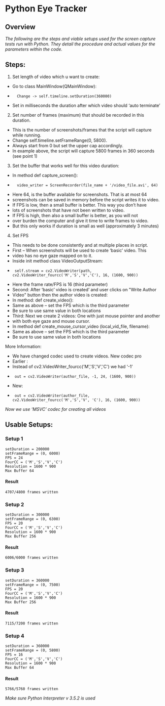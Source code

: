 Python Eye Tracker
==================

## Overview
*The following are the steps and viable setups used for the screen capture tests
run with Python. They detail the procedure and actual values for the parameters
within the code.*

## Steps:
1. Set length of video which u want to create:
 * Go to class MainWindow(QMainWindow):
 *       Change -> self.timeline.setDuration(360000)
 * Set in milliseconds the duration after which video should ‘auto terminate’
2. Set number of frames (maximum) that should be recorded in this duration.
 * This is the number of screenshots/frames that the script will capture while running.
 * Change self.timeline.setFrameRange(0, 5800).
 * Always start from 0 but set the upper cap accordingly.
 * In example above, the script will capture 5800 frames in 360 seconds (see point 1)
3. Set the buffer that works well for this video duration:
 * In method def capture_screen():
 *       video_writer = ScreenRecorder(file_name + '/video_file.avi', 64)
 * Here 64, is the buffer available for screenshots. That is at most 64
 * screenshots can be saved in memory before the script writes it to video.
 * If FPS is low, then a small buffer is better. This way you don’t have
 * lots of screenshots that have not been written to video.
 * If FPS is high, then also a small buffer is better, as you will not
 * over burden the computer and give it time to write frames to video.
 * But this only works if duration is small as well (approximately 3 minutes)
4. Set FPS
 * This needs to be done consistently and at multiple places in script.
 * First – When screenshots will be used to create ‘basic’ video. This
 * video has no eye gaze mapped on to it.
 * Inside init method class VideoOutputStream:
 *      self.stream = cv2.VideoWriter(path, cv2.VideoWriter_fourcc('M','S','V','C'), 16, (1600, 900))
 * Here the frame rate/FPS is 16 (third parameter)
 * Second: After ‘basic’ video is created’ and user clicks on "Write Author
 * Video" button then the author video is created:
 * In method: def create_video():
 * Same as above – set the FPS which is the third parameter
 * Be sure to use same value in both locations
 * Third: Next we create 2 videos: One with just mouse pointer and another
 * with both eye gaze and mouse cursor.
 * In method def create_mouse_cursor_video (local_vid_file, filename):
 * Same as above – set the FPS which is the third parameter
 * Be sure to use same value in both locations

More Information:
 * We have changed codec used to create videos. New codec pro
 * Earlier :
 * Instead of cv2.VideoWriter_fourcc('M','S','V','C') we had ‘-1’
 *      out = cv2.VideoWriter(author_file, -1, 24, (1600, 900))
 * New:
 *      out = cv2.VideoWriter(author_file, cv2.VideoWriter_fourcc('M','S','V', 'C'), 16, (1600, 900))

*Now we use ‘MSVC’ codec for creating all videos*

## Usable Setups:
### Setup 1
    setDuration = 200000
    setFrameRange = (0, 6000)
    FPS = 24
    FourCC = ('M','S','V','C')
    Resolution = 1600 * 900
    Max Buffer 64
#### Result
    4707/4800 frames written

### Setup 2
    setDuration = 300000
    setFrameRange = (0, 6300)
    FPS = 20
    FourCC = ('M','S','V','C')
    Resolution = 1600 * 900
    Max Buffer 256
#### Result
    6006/6000 frames written

### Setup 3
    setDuration = 360000
    setFrameRange = (0, 7500)
    FPS = 20
    FourCC = ('M','S','V','C')
    Resolution = 1600 * 900
    Max Buffer 256
#### Result
    7115/7200 frames written

### Setup 4
    setDuration = 360000
    setFrameRange = (0, 5800)
    FPS = 16
    FourCC = ('M','S','V','C')
    Resolution = 1600 * 900
    Max Buffer 64
#### Result
    5766/5760 frames written
*Make sure Python Interpreter v 3.5.2 is used*
